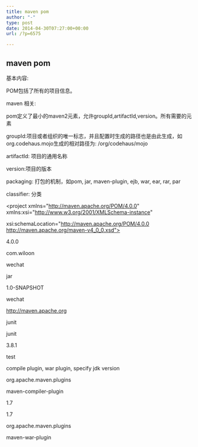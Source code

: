 ```yaml
---
title: maven pom
author: "-"
type: post
date: 2014-04-30T07:27:00+00:00
url: /?p=6575

---
```

## maven pom
基本内容: 
  
POM包括了所有的项目信息。
  
maven 相关: 
  
pom定义了最小的maven2元素，允许groupId,artifactId,version。所有需要的元素
  
groupId:项目或者组织的唯一标志，并且配置时生成的路径也是由此生成，如org.codehaus.mojo生成的相对路径为: /org/codehaus/mojo
  
artifactId: 项目的通用名称
  
version:项目的版本
  
packaging: 打包的机制，如pom, jar, maven-plugin, ejb, war, ear, rar, par
  
classifier: 分类


<project xmlns="http://maven.apache.org/POM/4.0.0" xmlns:xsi="http://www.w3.org/2001/XMLSchema-instance"
  
xsi:schemaLocation="http://maven.apache.org/POM/4.0.0 http://maven.apache.org/maven-v4_0_0.xsd">
  
<modelVersion>4.0.0</modelVersion>
  
<groupId>com.wiloon</groupId>
  
wechat</artifactId>
  
<packaging>jar</packaging>
  
<version>1.0-SNAPSHOT</version>
  
<name>wechat</name>
  
<url>http://maven.apache.org</url>
  
<dependencies>
  
<dependency>
  
<groupId>junit</groupId>
  
junit</artifactId>
  
<version>3.8.1</version>
  
<scope>test</scope>
  
</dependency>
  
</dependencies>
  
</project>

compile plugin, war plugin, specify jdk version

<build>
  
<plugins>
  
<plugin>
  
<groupId>org.apache.maven.plugins</groupId>
  
maven-compiler-plugin</artifactId>
  
<configuration>
  
<source>1.7</source>
  
<target>1.7</target>
  
</configuration>
  
</plugin>

<plugin>
  
<groupId>org.apache.maven.plugins</groupId>
  
<artifactId>maven-war-plugin</artifactId>
  
</plugin>
  
</plugins>
  
</build>